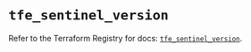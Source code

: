 # `tfe_sentinel_version`

Refer to the Terraform Registry for docs: [`tfe_sentinel_version`](https://registry.terraform.io/providers/hashicorp/tfe/0.63.0/docs/resources/sentinel_version).
